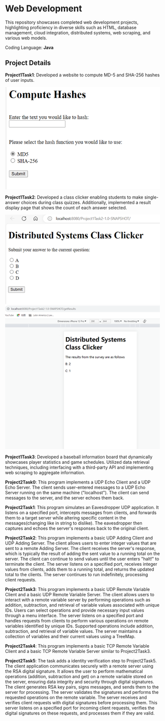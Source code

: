 # Web Development
This repository showcases completed web development projects, highlighting proficiency in diverse skills such as HTML, database management, cloud integration, distributed systems, web scraping, and various web models. 

Coding Language: **Java**


## Project Details
**Project1Task1**: Developed a website to compute MD-5 and SHA-256 hashes of user inputs.

![](./image/Project1Task1.png)

**Project1Task2**: Developed a class clicker enabling students to make single-answer choices during class quizzes. Additionally, implemented a result display page that shows the count of each answer selected.

![](./image/Project1Task2.png)
![](./image/Project1Task2Result.png)

**Project1Task3**: Developed a baseball information board that dynamically showcases player statistics and game schedules. Utilized data retrieval techniques, including interfacing with a third-party API and implementing web scraping to aggregate information.

**Project2Task0**: This program implements a UDP Echo Client and a UDP Echo Server. The client sends user-entered messages to a UDP Echo Server running on the same machine ("localhost"). The client can send messages to the server, and the server echoes them back.

**Project2Task1**: This program simulates an Eavesdropper UDP application. It listens on a specified port, intercepts messages from clients, and forwards them to a target server while altering specific content in the messages(changing like in string to dislike). The eavesdropper then captures and echoes the server's responses back to the original client.

**Project2Task2**: This program implements a basic UDP Adding Client and UDP Adding Server. The client allows users to enter integer values that are sent to a remote Adding Server. The client receives the server's response, which is typically the result of adding the sent value to a running total on the server. The client can continue to send values until the user enters "halt!" to terminate the client. The server listens on a specified port, receives integer values from clients, adds them to a running total, and returns the updated total to the clients. The server continues to run indefinitely, processing client requests.

**Project2Task3**: This program implements a basic UDP Remote Variable Client and a basic UDP Remote Variable Server. The client allows users to interact with a remote variable server by performing operations such as addition, subtraction, and retrieval of variable values associated with unique IDs. Users can select operations and provide necessary input values through a menu interface. The server listens on a specified port and handles requests from clients to perform various operations on remote variables identified by unique IDs. Supported operations include addition, subtraction, and retrieval of variable values. The server maintains a collection of variables and their current values using a TreeMap.

**Project2Task4**: This program implements a basic TCP Remote Variable Client and a basic TCP Remote Variable Server similar to Project2Task3.

**Project2Task5**: The task adds a identity verification step to Project2Task5. The client application communicates securely with a remote server using the RSA digital signature. It allows the user to perform mathematical operations (addition, subtraction and get) on a remote variable stored on the server, ensuring data integrity and security through digital signatures. The client generates RSA key pairs, signs messages, and sends them to the server for processing. The server validates the signatures and performs the requested operations on the remote variable. The server receives and verifies client requests with digital signatures before processing them. This server listens on a specified port for incoming client requests, verifies the digital signatures on these requests, and processes them if they are valid.

